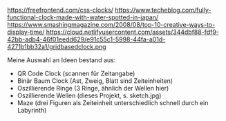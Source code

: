 https://freefrontend.com/css-clocks/
https://www.techeblog.com/fully-functional-clock-made-with-water-spotted-in-japan/
https://www.smashingmagazine.com/2008/08/top-10-creative-ways-to-display-time/
https://cloud.netlifyusercontent.com/assets/344dbf88-fdf9-42bb-adb4-46f01eedd629/e91c55c1-5998-44fa-a01d-4271b1bb32a1/gridbasedclock.png

Meine Auswahl an Ideen bestand aus:
- QR Code Clock (scannen für Zeitangabe)
- Binär Baum Clock (Ast, Zweig, Blatt sind Zeiteinheiten)
- Oszillierende Ringe (3 Ringe, ähnlich der Wellen hier)
- Oszillierende Wellen (dieses Projekt, s. sketch.jpg)
- Maze (drei Figuren als Zeiteinheit unterschiedlich schnell durch ein Labyrinth)